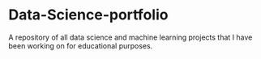 # Data-Science-portfolio
A repository of all data science and machine learning projects that I have been working on for educational purposes. 
